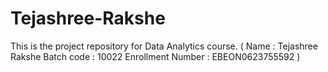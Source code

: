 # Tejashree-Rakshe
This is the project repository for Data Analytics course. ( Name : Tejashree Rakshe Batch code : 10022 Enrollment Number : EBEON0623755592 )

